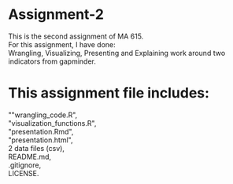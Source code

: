 # Assignment-2
This is the second assignment of MA 615.  
For this assignment, I have done:  
Wrangling, Visualizing, Presenting and Explaining work around two indicators from gapminder.  
# This assignment file includes:  
""wrangling_code.R",  
"visualization_functions.R",   
"presentation.Rmd",  
"presentation.html",  
2 data files (csv),  
README.md,  
.gitignore,  
LICENSE.
